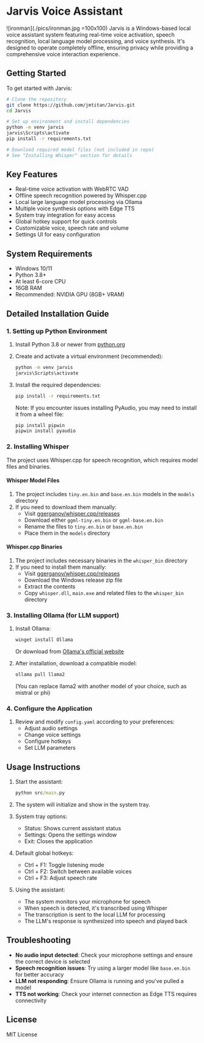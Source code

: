 # Jarvis Voice Assistant
![ironman](./pics/ironman.jpg =100x100)
Jarvis is a Windows-based local voice assistant system featuring real-time voice activation, speech recognition, local language model processing, and voice synthesis. It's designed to operate completely offline, ensuring privacy while providing a comprehensive voice interaction experience.



## Getting Started

To get started with Jarvis:

```bash
# Clone the repository
git clone https://github.com/jmtitan/Jarvis.git
cd Jarvis

# Set up environment and install dependencies
python -m venv jarvis
jarvis\Scripts\activate
pip install -r requirements.txt

# Download required model files (not included in repo)
# See "Installing Whisper" section for details
```

## Key Features

- Real-time voice activation with WebRTC VAD
- Offline speech recognition powered by Whisper.cpp
- Local large language model processing via Ollama
- Multiple voice synthesis options with Edge TTS
- System tray integration for easy access
- Global hotkey support for quick controls
- Customizable voice, speech rate and volume
- Settings UI for easy configuration

## System Requirements

- Windows 10/11
- Python 3.8+
- At least 6-core CPU
- 16GB RAM
- Recommended: NVIDIA GPU (8GB+ VRAM)

## Detailed Installation Guide

### 1. Setting up Python Environment

1. Install Python 3.8 or newer from [python.org](https://www.python.org/downloads/)
2. Create and activate a virtual environment (recommended):
   ```cmd
   python -m venv jarvis
   jarvis\Scripts\activate
   ```
3. Install the required dependencies:
   ```cmd
   pip install -r requirements.txt
   ```
   
   Note: If you encounter issues installing PyAudio, you may need to install it from a wheel file:
   ```cmd
   pip install pipwin
   pipwin install pyaudio
   ```

### 2. Installing Whisper

The project uses Whisper.cpp for speech recognition, which requires model files and binaries.

#### Whisper Model Files
1. The project includes `tiny.en.bin` and `base.en.bin` models in the `models` directory
2. If you need to download them manually:
   - Visit [ggerganov/whisper.cpp/releases](https://github.com/ggerganov/whisper.cpp/releases)
   - Download either `ggml-tiny.en.bin` or `ggml-base.en.bin` 
   - Rename the files to `tiny.en.bin` or `base.en.bin`
   - Place them in the `models` directory

#### Whisper.cpp Binaries
1. The project includes necessary binaries in the `whisper_bin` directory
2. If you need to install them manually:
   - Visit [ggerganov/whisper.cpp/releases](https://github.com/ggerganov/whisper.cpp/releases)
   - Download the Windows release zip file
   - Extract the contents
   - Copy `whisper.dll`, `main.exe` and related files to the `whisper_bin` directory

### 3. Installing Ollama (for LLM support)

1. Install Ollama:
   ```cmd
   winget install Ollama
   ```
   Or download from [Ollama's official website](https://ollama.com/download)

2. After installation, download a compatible model:
   ```cmd
   ollama pull llama2
   ```
   (You can replace llama2 with another model of your choice, such as mistral or phi)

### 4. Configure the Application

1. Review and modify `config.yaml` according to your preferences:
   - Adjust audio settings
   - Change voice settings
   - Configure hotkeys
   - Set LLM parameters

## Usage Instructions

1. Start the assistant:
   ```cmd
   python src/main.py
   ```

2. The system will initialize and show in the system tray.

3. System tray options:
   - Status: Shows current assistant status
   - Settings: Opens the settings window
   - Exit: Closes the application

4. Default global hotkeys:
   - Ctrl + F1: Toggle listening mode
   - Ctrl + F2: Switch between available voices
   - Ctrl + F3: Adjust speech rate

5. Using the assistant:
   - The system monitors your microphone for speech
   - When speech is detected, it's transcribed using Whisper
   - The transcription is sent to the local LLM for processing
   - The LLM's response is synthesized into speech and played back

## Troubleshooting

- **No audio input detected**: Check your microphone settings and ensure the correct device is selected
- **Speech recognition issues**: Try using a larger model like `base.en.bin` for better accuracy
- **LLM not responding**: Ensure Ollama is running and you've pulled a model
- **TTS not working**: Check your internet connection as Edge TTS requires connectivity

## License

MIT License 

